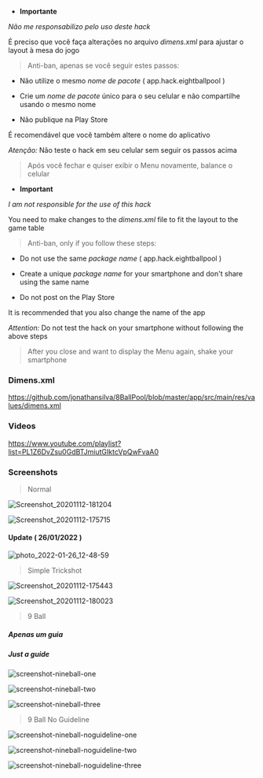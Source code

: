 - **Importante**

*Não me responsabilizo pelo uso deste hack*

É preciso que você faça alterações no arquivo *dimens.xml* para ajustar o layout à mesa do jogo

> Anti-ban, apenas se você seguir estes passos:

- Não utilize o mesmo *nome de pacote* ( app.hack.eightballpool )

- Crie um *nome de pacote* único para o seu celular e não compartilhe usando o mesmo nome

- Não publique na Play Store

É recomendável que você também altere o nome do aplicativo

*Atenção:* Não teste o hack em seu celular sem seguir os passos acima

> Após você fechar e quiser exibir o Menu novamente, balance o celular

- **Important**

*I am not responsible for the use of this hack*

You need to make changes to the *dimens.xml* file to fit the layout to the game table

> Anti-ban, only if you follow these steps:

- Do not use the same *package name* ( app.hack.eightballpool )

- Create a unique *package name* for your smartphone and don't share using the same name

- Do not post on the Play Store

It is recommended that you also change the name of the app

*Attention:* Do not test the hack on your smartphone without following the above steps

> After you close and want to display the Menu again, shake your smartphone

### Dimens.xml

https://github.com/jonathansilva/8BallPool/blob/master/app/src/main/res/values/dimens.xml

### Videos

https://www.youtube.com/playlist?list=PL1Z6DvZsu0GdBTJmiutGIktcVpQwFvaA0

### Screenshots

> Normal

![Screenshot_20201112-181204](https://user-images.githubusercontent.com/33843748/98998412-dd75f180-2514-11eb-8a3b-1a93d822d01a.png)

![Screenshot_20201112-175715](https://user-images.githubusercontent.com/33843748/98998449-e666c300-2514-11eb-9b5f-dcf300065650.png)

#### Update ( 26/01/2022 )

![photo_2022-01-26_12-48-59](https://user-images.githubusercontent.com/33843748/151197094-71007b9b-bcf0-431c-ad01-5595201b2c20.jpg)

> Simple Trickshot

![Screenshot_20201112-175443](https://user-images.githubusercontent.com/33843748/98998464-ee266780-2514-11eb-8880-e9b16854459b.png)

![Screenshot_20201112-180023](https://user-images.githubusercontent.com/33843748/98998488-f7afcf80-2514-11eb-86fd-c8105c3d0494.png)

> 9 Ball
##### Apenas um guia
##### Just a guide

![screenshot-nineball-one](https://user-images.githubusercontent.com/33843748/100782264-ee66a400-33ea-11eb-97a9-b986373829f2.jpg)

![screenshot-nineball-two](https://user-images.githubusercontent.com/33843748/100782268-ef97d100-33ea-11eb-9b7b-8ca355c8d2a5.jpg)

![screenshot-nineball-three](https://user-images.githubusercontent.com/33843748/100782266-eeff3a80-33ea-11eb-8e54-6382d3579fa3.jpg)

> 9 Ball No Guideline

![screenshot-nineball-noguideline-one](https://user-images.githubusercontent.com/33843748/117866429-85266f00-b26d-11eb-8904-866c59da39fc.jpg)

![screenshot-nineball-noguideline-two](https://user-images.githubusercontent.com/33843748/117866474-90799a80-b26d-11eb-9855-ecf405fc988e.jpg)

![screenshot-nineball-noguideline-three](https://user-images.githubusercontent.com/33843748/117866526-9ec7b680-b26d-11eb-989c-799f46984563.jpg)